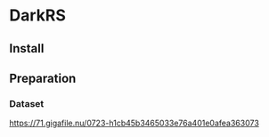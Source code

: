 # DarkRS

## Install

## Preparation

### Dataset
https://71.gigafile.nu/0723-h1cb45b3465033e76a401e0afea363073